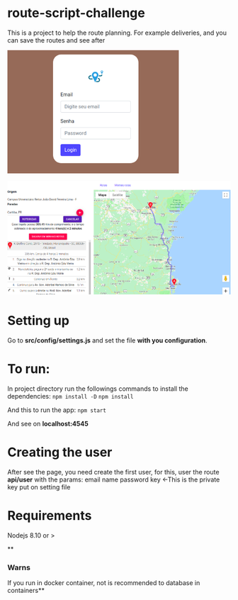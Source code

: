 # route-script-challenge
  This is a project to help the route planning. For example deliveries, and you can save the routes and see after 

![Login Page](src/web/public/assets/images/LoginPagePrint.png)

![Route Example](src/web/public/assets/images/DirectionPage.png)

# Setting up
Go to **src/config/settings.js** and set the file **with you configuration**.

# To run:

In project directory run the followings commands to install the dependencies: 
`npm install -D`
`npm install `

And this to run the app:
`npm start`

  

And see on **localhost:4545**



# Creating the user
After see the page, you need create the first user, for this, user the route **api/user** with the params:
email
name
password
key  <-This is the private key put on setting file


# Requirements

Nodejs 8.10 or >

**
### Warns
If you run in docker container, not is recommended to database in containers**